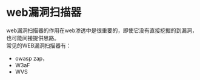 # web漏洞扫描器
web漏洞扫描器的作用在web渗透中是很重要的，即使它没有直接挖掘的到漏洞，也可能间接提供思路。  
常见的WEB漏洞扫描器有：

* owasp zap，
* W3aF
* WVS